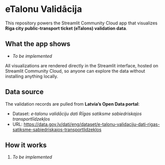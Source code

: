 # eTalonu Validācija

This repository powers the Streamlit Community Cloud app that visualizes
**Riga city public‑transport ticket (eTalons) validation data**.

## What the app shows

- *To be implemented*

All visualizations are rendered directly in the Streamlit interface,
hosted on Streamlit Community Cloud, so anyone can explore the data
without installing anything locally.

## Data source

The validation records are pulled from **Latvia’s Open Data portal**:

- Dataset: *e‑talonu validāciju dati
Rīgas satiksme sabiedriskajos transportlīdzekļos*  
- URL: <https://data.gov.lv/dati/eng/dataset/e-talonu-validaciju-dati-rigas-satiksme-sabiedriskajos-transportlidzeklos>  

## How it works

1. *To be implemented*
